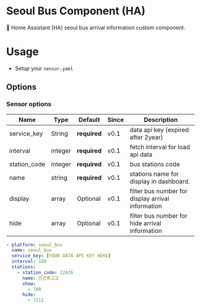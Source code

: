# Seoul Bus Component (HA)
🚎 Home Assistant (HA)  seoul bus arrival information custom component. 


# Usage 
- Setup your `sensor.yaml` 

## Options 
### Sensor options 
| Name | Type | Default | Since | Description |
|------|------|---------|-------|-------------|
| service_key | String | **required** | v0.1 | data api key (expired after 2year) 
| interval | integer | **required** | v0.1 | fetch interval for load api data 
| station_code | integer | **required** | v0.1 | bus stations code 
| name | string | **required** | v0.1 | stations name for display in dashboard.
| display | array | Optional | v0.1 | filter bus number for display arrival information
| hide | array | Optional | v0.1 | filter bus number for hide arrival information

```yaml
- platform: seoul_bus
  name: seoul_bus 
  service_key: [YOUR DATA API KEY HERE]
  interval: 180
  stations:
    - station_code: 12426
      name: 진관중고교
      show: 
        - 708
      hide: 
        - 7211
``` 
